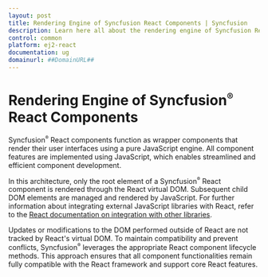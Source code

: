 ```yaml
---
layout: post
title: Rendering Engine of Syncfusion React Components | Syncfusion
description: Learn here all about the rendering engine of Syncfusion React components in Essential JS 2 and more.
control: common
platform: ej2-react
documentation: ug
domainurl: ##DomainURL##
---
```


# Rendering Engine of Syncfusion<sup style="font-size:70%">&reg;</sup> React Components

Syncfusion<sup style="font-size:70%">&reg;</sup> React components function as wrapper components that render their user interfaces using a pure JavaScript engine. All component features are implemented using JavaScript, which enables streamlined and efficient component development.

In this architecture, only the root element of a Syncfusion<sup style="font-size:70%">&reg;</sup> React component is rendered through the React virtual DOM. Subsequent child DOM elements are managed and rendered by JavaScript. For further information about integrating external JavaScript libraries with React, refer to the [React documentation on integration with other libraries](https://reactjs.org/docs/integrating-with-other-libraries.html).

Updates or modifications to the DOM performed outside of React are not tracked by React's virtual DOM. To maintain compatibility and prevent conflicts, Syncfusion<sup style="font-size:70%">&reg;</sup> leverages the appropriate React component lifecycle methods. This approach ensures that all component functionalities remain fully compatible with the React framework and support core React features.